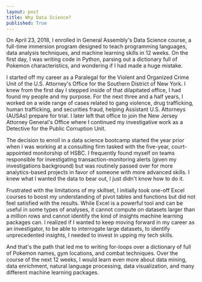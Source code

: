 ```yaml
---
layout: post
title: Why Data Science?
published: True
---
```


On April 23, 2018, I enrolled in General Assembly's Data Science course, a full-time immersion program designed to teach programming languages, data analysis techniques, and machine learning skills in 12 weeks.  On the first day, I was writing code in Python, parsing out a dictionary full of Pokemon characteristics, and wondering if I had made a huge mistake.

I started off my career as a Paralegal for the Violent and Organized Crime Unit of the U.S. Attorney's Office for the Southern District of New York.  I knew from the first day I stepped inside of that dilapitated office, I had found my people and my purpose.  For the next three and a half years, I worked on a wide range of cases related to gang violence, drug trafficking, human trafficking, and securities fraud, helping Assistant U.S. Attorneys (AUSAs) prepare for trial.  I later left that office to join the New Jersey Attorney General's Office where I continued my investigative work as a Detective for the Public Corruption Unit.

The decision to enroll in a data science bootcamp started the year prior when I was working at a consulting firm tasked with the five-year, court-appointed monitorship of HSBC.  I frequently found myself on teams responsible for investigating transaction-monitoring alerts (given my investigations background) but was routinely passed over for more analytics-based projects in favor of someone with more advanced skills.  I knew what I wanted the data to bear out, I just didn't know how to do it.

Frustrated with the limitations of my skillset, I initially took one-off Excel courses to boost my understanding of pivot tables and functions but did not feel satisfied with the results.  While Excel is a powerful tool and can be useful in some types of analyses, it cannot compute on datasets larger than a million rows and cannot identify the kind of insights machine learning packages can.  I realized if I wanted to keep moving forward in my career as an investigator, to be able to interrogate large datasets, to identify unprecedented insights, I needed to invest in upping my tech skills.

And that's the path that led me to writing for-loops over a dictionary of full of Pokemon names, gym locations, and combat techniques.  Over the course of the next 12 weeks, I would learn even more about data mining, data enrichment, natural language processing, data visualization, and many different machine learning packages.
